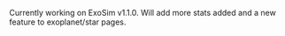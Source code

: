 Currently working on ExoSim v1.1.0. Will add more stats added and a new feature to exoplanet/star pages.

